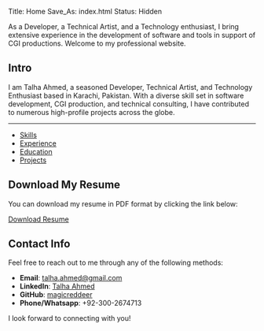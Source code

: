 Title: Home
Save_As: index.html
Status: Hidden

As a Developer, a Technical Artist, and a Technology enthusiast, I bring extensive experience in the development of software and tools in support of CGI productions. Welcome to my professional website.

## Intro

I am Talha Ahmed, a seasoned Developer, Technical Artist, and Technology Enthusiast based in Karachi, Pakistan. With a diverse skill set in software development, CGI production, and technical consulting, I have contributed to numerous high-profile projects across the globe.

---

- [Skills](pages/skills.html)
- [Experience](pages/experience.html)
- [Education](pages/education.html)
- [Projects](pages/projects.html)

<!-- ![Profile Picture](images/photo.jpg) -->

## Download My Resume

You can download my resume in PDF format by clicking the link below:

[Download Resume](files/Talha_Ahmed_Resume.pdf)

## Contact Info

Feel free to reach out to me through any of the following methods:

- **Email**: [talha.ahmed@gmail.com](mailto:talha.ahmed@gmail.com)
- **LinkedIn**: [Talha Ahmed](https://www.linkedin.com/in/talha-ahmed-lazyleopard/)
- **GitHub**: [magicreddeer](https://github.com/magicreddeer)
- **Phone/Whatsapp**: +92-300-2674713

I look forward to connecting with you!
